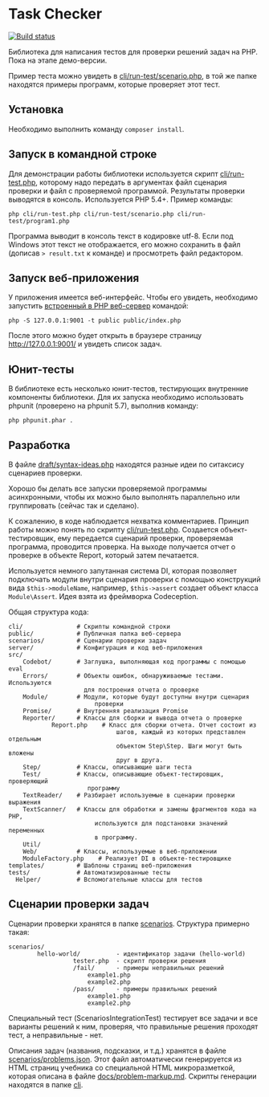# Task Checker

[![Build status](https://travis-ci.org/codedokode/task-checker.svg?branch=master)](https://travis-ci.org/codedokode/task-checker)

Библиотека для написания тестов для проверки решений задач на PHP. Пока на этапе демо-версии. 

Пример теста можно увидеть в [cli/run-test/scenario.php](./cli/run-test/scenario.php), в той же папке находятся примеры программ, которые проверяет этот тест.

## Установка 

Необходимо выполнить команду `composer install`. 

## Запуск  в командной строке

Для демонстрации работы библиотеки используется скрипт [cli/run-test.php](./cli/run-test.php), которому надо передать в аргументах файл сценария проверки и файл с проверяемой программой. Результаты проверки выводятся в консоль. Используется PHP 5.4+. Пример команды: 

```
php cli/run-test.php cli/run-test/scenario.php cli/run-test/program1.php
```

Программа выводит в консоль текст в кодировке utf-8. Если под Windows этот текст не отображается, его можно сохранить в файл (дописав `> result.txt` к команде) и просмотреть файл редактором. 

## Запуск веб-приложения

У приложения имеется веб-интерфейс. Чтобы его увидеть, необходимо запустить [встроенный в PHP веб-сервер](http://php.net/manual/ru/features.commandline.webserver.php) командой: 

```
php -S 127.0.0.1:9001 -t public public/index.php
```

После этого можно будет открыть в браузере страницу http://127.0.0.1:9001/ и увидеть список задач. 

## Юнит-тесты

В библиотеке есть несколько юнит-тестов, тестирующих внутренние компоненты библиотеки. Для их запуска необходимо использовать phpunit (проверено на phpunit 5.7), выполнив команду: 

```
php phpunit.phar .
```

## Разработка

В файле [draft/syntax-ideas.php](./draft/syntax-ideas.php) находятся разные идеи по ситаксису сценариев проверки.

Хорошо бы делать все запуски проверяемой программы асинхронными, чтобы их можно было выполнять параллельно или группировать (сейчас так и сделано).

К сожалению, в коде наблюдается нехватка комментариев. Принцип работы можно понять по скрипту [cli/run-test.php](./cli/run-test.php). Создается объект-тестировщик, ему передается сценарий проверки, проверяемая программа, проводится проверка. На выходе получается отчет о проверке в объекте Report, который затем печатается.

Используется немного запутанная система DI, которая позволяет подключать модули внутри сценария проверки с помощью конструкций вида `$this->moduleName`, например, `$this->assert` создает объект класса `Module\Assert`. Идея взята из фреймворка Codeception.

Общая структура кода: 

```
cli/               # Скрипты командной строки
public/            # Публичная папка веб-сервера
scenarios/         # Сценарии проверки задач
server/            # Конфигурация и код веб-приложения
src/
    Codebot/       # Заглушка, выполняющая код программы с помощью eval
    Errors/        # Объекты ошибок, обнаруживаемые тестами. Используются
                     для построения отчета о проверке
    Module/        # Модули, которые будут доступны внутри сценария 
                        проверки
    Promise/       # Внутренняя реализация Promise
    Reporter/      # Классы для сборки и вывода отчета о проверке
            Report.php    # Класс для сборки отчета. Отчет состоит из 
                              шагов, каждый из которых представлен отдельным 
                              объектом Step\Step. Шаги могут быть вложены 
                              друг в друга.
    Step/          # Классы, описывающие шаги теста
    Test/          # Классы, описывающие объект-тестировщик, проверяющий 
                      программу
    TextReader/    # Разбирает используемые в сценарии проверки выражения
    TextScanner/   # Классы для обработки и замены фрагментов кода на PHP, 
                        используются для подстановки значений переменных 
                        в программу.
    Util/
    Web/           # Классы, используемые в веб-приложении
    ModuleFactory.php    # Реализует DI в объекте-тестировщике
templates/         # Шаблоны страниц веб-приложения
tests/             # Автоматизированные тесты
  Helper/          # Вспомогательные классы для тестов
```

## Сценарии проверки задач

Сценарии проверки хранятся в папке [scenarios](./scenarios). Структура примерно такая: 

```
scenarios/
        hello-world/          - идентификатор задачи (hello-world)
                  tester.php  - скрипт проверки решения
                  /fail/      - примеры неправильных решений
                      example1.php 
                      example2.php 
                  /pass/      - примеры правильных решений
                      example1.php
                      example2.php
```

Специальный тест (ScenariosIntegrationTest) тестирует все задачи и все варианты решений к ним, проверяя, что правильные решения проходят тест, а неправильные - нет.

Описания задач (названия, подсказки, и т.д.) хранятся в файле [scenarios/problems.json](./scenarios/problems.json). Этот файл автоматически генерируется из HTML страниц учебника со специальной HTML микроразметкой, которая описана в файле [docs/problem-markup.md](./docs/problem-markup.md). Скрипты генерации находятся в папке [cli](./cli).



